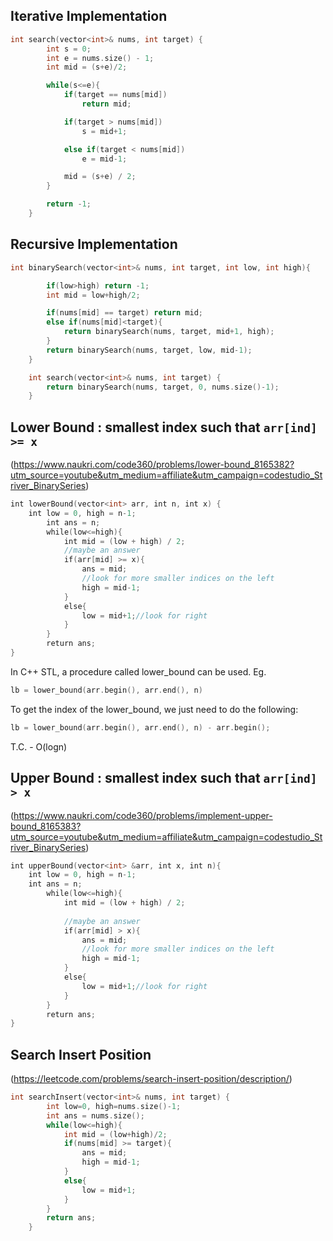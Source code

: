 
## Iterative Implementation
```cpp
int search(vector<int>& nums, int target) {
        int s = 0;
        int e = nums.size() - 1;
        int mid = (s+e)/2;

        while(s<=e){
            if(target == nums[mid])
                return mid;

            if(target > nums[mid])
                s = mid+1;

            else if(target < nums[mid])
                e = mid-1;

            mid = (s+e) / 2;
        }

        return -1;
    }
```

## Recursive Implementation
```cpp
int binarySearch(vector<int>& nums, int target, int low, int high){

        if(low>high) return -1;
        int mid = low+high/2;  

        if(nums[mid] == target) return mid;
        else if(nums[mid]<target){
            return binarySearch(nums, target, mid+1, high);
        }
        return binarySearch(nums, target, low, mid-1);
    }

    int search(vector<int>& nums, int target) {
        return binarySearch(nums, target, 0, nums.size()-1);        
    }
```

## Lower Bound : smallest index such that `arr[ind] >= x`
(https://www.naukri.com/code360/problems/lower-bound_8165382?utm_source=youtube&utm_medium=affiliate&utm_campaign=codestudio_Striver_BinarySeries)

```cpp
int lowerBound(vector<int> arr, int n, int x) {
    int low = 0, high = n-1;
        int ans = n;
        while(low<=high){
            int mid = (low + high) / 2;
            //maybe an answer
            if(arr[mid] >= x){
                ans = mid;
                //look for more smaller indices on the left
                high = mid-1;
            }
            else{
                low = mid+1;//look for right
            }
        }
        return ans;
}
```

In C++ STL, a procedure called lower_bound can be used.
Eg. 
```cpp
lb = lower_bound(arr.begin(), arr.end(), n)
```
To get the index of the lower_bound, we just need to do the following:
```cpp
lb = lower_bound(arr.begin(), arr.end(), n) - arr.begin();
```

T.C. - O(logn)

## Upper Bound : smallest index such that `arr[ind] > x`
(https://www.naukri.com/code360/problems/implement-upper-bound_8165383?utm_source=youtube&utm_medium=affiliate&utm_campaign=codestudio_Striver_BinarySeries)

```cpp
int upperBound(vector<int> &arr, int x, int n){
    int low = 0, high = n-1;
    int ans = n;
        while(low<=high){
            int mid = (low + high) / 2;
           
            //maybe an answer
            if(arr[mid] > x){
                ans = mid;
                //look for more smaller indices on the left
                high = mid-1;
            }
            else{
                low = mid+1;//look for right
            }
        }
        return ans; 
}
```

## Search Insert Position
(https://leetcode.com/problems/search-insert-position/description/)

```cpp
int searchInsert(vector<int>& nums, int target) {
        int low=0, high=nums.size()-1;
        int ans = nums.size();
        while(low<=high){
            int mid = (low+high)/2;
            if(nums[mid] >= target){
                ans = mid;
                high = mid-1;
            }
            else{
                low = mid+1;
            }
        }
        return ans;
    }
```


